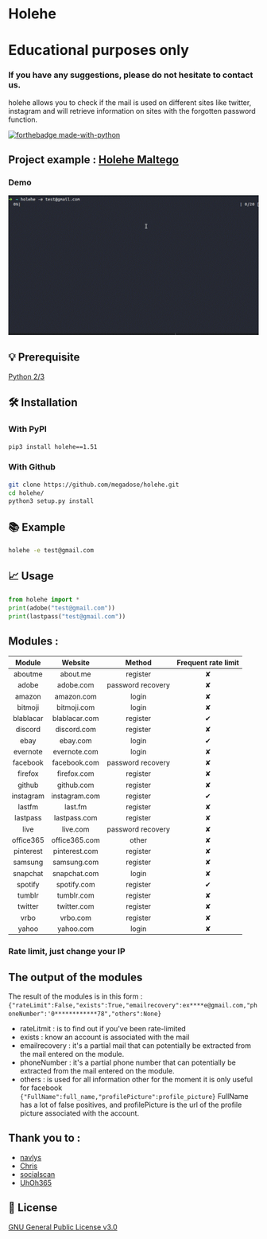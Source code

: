 # Holehe

# Educational purposes only

### If you have any suggestions, please do not hesitate to contact us. 

holehe allows you to check if the mail is used on different sites like twitter, instagram and will retrieve information on sites with the forgotten password function.

[![forthebadge made-with-python](http://ForTheBadge.com/images/badges/made-with-python.svg)](https://www.python.org/)

## Project example : [Holehe Maltego](https://github.com/megadose/holehe-maltego)

### Demo

![](https://github.com/megadose/gif-demo/raw/master/holehe-demo.gif)

## 💡 Prerequisite

   [Python 2/3](https://www.python.org/downloads/release/python-370/)

## 🛠️ Installation

### With PyPI

```pip3 install holehe==1.51```

### With Github

```bash
git clone https://github.com/megadose/holehe.git
cd holehe/
python3 setup.py install
```

## 📚 Example

```bash
holehe -e test@gmail.com
```

## 📈 Usage

```python
from holehe import *
print(adobe("test@gmail.com"))
print(lastpass("test@gmail.com"))
```

## Modules :

|  Module   |    Website    |      Method       | Frequent rate limit |
| :-------: | :-----------: | :---------------: | :-----------------: |
|  aboutme  |   about.me    |     register      |          ✘          |
|   adobe   |   adobe.com   | password recovery |          ✘          |
|  amazon   |  amazon.com   |       login       |          ✘          |
|  bitmoji  |  bitmoji.com  |       login       |          ✘          |
| blablacar | blablacar.com |     register      |          ✔          |
|  discord  |  discord.com  |     register      |          ✘          |
|   ebay    |   ebay.com    |       login       |          ✔          |
| evernote  | evernote.com  |       login       |          ✘          |
| facebook  | facebook.com  | password recovery |          ✘          |
|  firefox  |  firefox.com  |     register      |          ✘          |
|  github   |  github.com   |     register      |          ✘          |
| instagram | instagram.com |     register      |          ✔          |
|  lastfm   |    last.fm    |     register      |          ✘          |
| lastpass  | lastpass.com  |     register      |          ✘          |
|   live    |   live.com    | password recovery |          ✘          |
| office365 | office365.com |       other       |          ✘          |
| pinterest | pinterest.com |     register      |          ✘          |
|  samsung  |  samsung.com  |     register      |          ✘          |
|  snapchat |  snapchat.com |       login       |          ✘          |
|  spotify  |  spotify.com  |     register      |          ✔          |
|  tumblr   |  tumblr.com   |     register      |          ✘          |
|  twitter  |  twitter.com  |     register      |          ✘          |
|   vrbo    |   vrbo.com    |     register      |          ✘          |
|   yahoo   |   yahoo.com   |       login       |          ✘          |

### Rate limit, just change your IP

## The output of the modules

The result of the modules is in this form : `` {"rateLimit":False,"exists":True,"emailrecovery":ex****e@gmail.com,"phoneNumber":'0************78","others":None}``

- rateLitmit : is to find out if you've been rate-limited
- exists : know an account is associated with the mail
- emailrecovery : it's a partial mail that can potentially be extracted from the mail entered on the module.
- phoneNumber : it's a partial phone number that can potentially be extracted from the mail entered on the module.
- others : is used for all information other for the moment it is only useful for facebook ``{"FullName":full_name,"profilePicture":profile_picture}`` FullName has a lot of false positives, and profilePicture is the url of the profile picture associated with the account.

## Thank you to :

- [ navlys ](https://twitter.com/navlys_/)
- [Chris](https://twitter.com/chris_kirsch)
- [socialscan](https://pypi.org/project/socialscan/)
- [UhOh365](https://github.com/Raikia/UhOh365)

## 📝 License

[GNU General Public License v3.0](https://www.gnu.org/licenses/gpl-3.0.fr.html)
